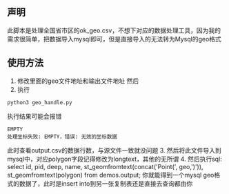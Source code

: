 ## 声明
此脚本是处理全国省市区的ok_geo.csv，不想下对应的数据处理工具，因为我的需求很简单，把数据导入mysql即可，但是直接导入的无法转为Mysql的geo格式
## 使用方法
1. 修改里面的geo文件地址和输出文件地址
然后
2. 执行
```
python3 geo_handle.py 
```

执行结果可能会报错 
```
EMPTY
处理坐标失败: EMPTY，错误: 无效的坐标数据
```
此时查看output.csv的数据行数，与源文件一致就没问题
3. 然后将此文件导入到mysql中，对应polygon字段记得修改为longtext，其他的无所谓
4. 然后执行sql: select id, pid, deep, name, st_geomfromtext(concat('Point(', geo,')')), st_geomfromtext(polygon) from demos.output; 
你就能得到一个mysql geo格式的数据了，此时是insert into到另一张复制表还是直接去查询都由你
